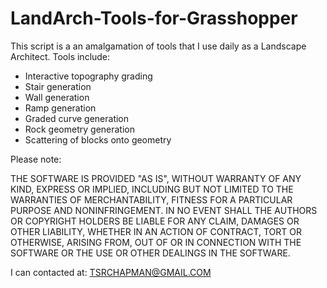 # LandArch-Tools-for-Grasshopper

This script is a an amalgamation of tools that I use daily as a Landscape Architect. 
Tools include:  
- Interactive topography grading 
- Stair generation 
- Wall generation 
- Ramp generation 
- Graded curve generation 
- Rock geometry generation 
- Scattering of blocks onto geometry

Please note:  

THE SOFTWARE IS PROVIDED "AS IS", WITHOUT WARRANTY OF ANY KIND, EXPRESS OR IMPLIED, INCLUDING BUT NOT LIMITED TO THE WARRANTIES OF MERCHANTABILITY, FITNESS FOR A PARTICULAR PURPOSE AND NONINFRINGEMENT. IN NO EVENT SHALL THE AUTHORS OR COPYRIGHT HOLDERS BE LIABLE FOR ANY CLAIM, DAMAGES OR OTHER LIABILITY, WHETHER IN AN ACTION OF CONTRACT, TORT OR OTHERWISE, ARISING FROM, OUT OF OR IN CONNECTION WITH THE SOFTWARE OR THE USE OR OTHER DEALINGS IN THE SOFTWARE.

I can contacted at: 
TSRCHAPMAN@GMAIL.COM
